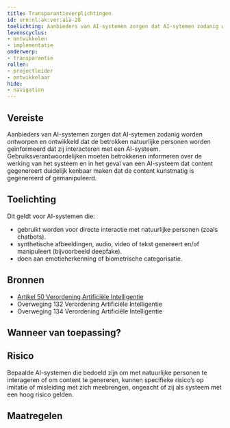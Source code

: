```yaml
---
title: Transparantieverplichtingen
id: urn:nl:ak:ver:aia-28
toelichting: Aanbieders van AI-systemen zorgen dat AI-sytemen zodanig worden ontworpen en ontwikkeld dat de betrokken natuurlijke personen worden geïnformeerd dat zij interacteren met een AI-systeem. 
levenscyclus:
- ontwikkelen
- implementatie
onderwerp:
- transparantie
rollen:
- projectleider
- ontwikkelaar
hide:
- navigation
---
```


<!-- tags -->
## Vereiste
Aanbieders van AI-systemen zorgen dat AI-sytemen zodanig worden ontworpen en ontwikkeld dat de betrokken natuurlijke personen worden geïnformeerd dat zij interacteren met een AI-systeem. 
Gebruiksverantwoordelijken moeten betrokkenen informeren over de werking van het systeem en in het geval van een AI-systeem dat content gegenereert duidelijk kenbaar maken dat de content kunstmatig is gegenereerd of gemanipuleerd.

## Toelichting
Dit geldt voor AI-systemen die:

- gebruikt worden voor directe interactie met natuurlijke personen (zoals chatbots). 
- synthetische afbeeldingen, audio, video of tekst genereert en/of manipuleert (bijvoorbeeld deepfake).
- doen aan emotieherkenning of biometrische categorisatie.

## Bronnen

- [Artikel 50 Verordening Artificiële Intelligentie](https://eur-lex.europa.eu/legal-content/NL/TXT/HTML/?uri=OJ:L_202401689#d1e5426-1-1)
- Overweging 132 Verordening Artificiële Intelligentie
- Overweging 134 Verordening Artificiële Intelligentie

## Wanneer van toepassing?

## Risico
Bepaalde AI-systemen die bedoeld zijn om met natuurlijke personen te interageren of om content te genereren, kunnen specifieke risico’s op imitatie of misleiding met zich meebrengen, ongeacht of zij als systeem met een hoog risico gelden. 

## Maatregelen

<!-- list_maatregelen vereiste/aia-30-transpaarantieverplichtingen no-search no-onderwerp no-rol no-levenscyclus -->

